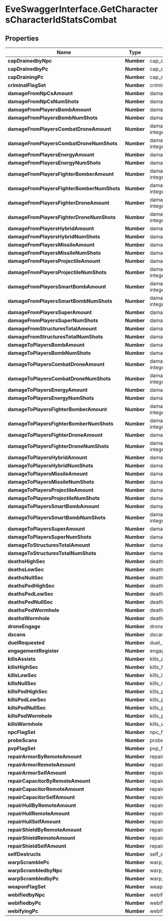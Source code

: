 # EveSwaggerInterface.GetCharactersCharacterIdStatsCombat

## Properties
Name | Type | Description | Notes
------------ | ------------- | ------------- | -------------
**capDrainedbyNpc** | **Number** | cap_drainedby_npc integer | [optional] 
**capDrainedbyPc** | **Number** | cap_drainedby_pc integer | [optional] 
**capDrainingPc** | **Number** | cap_draining_pc integer | [optional] 
**criminalFlagSet** | **Number** | criminal_flag_set integer | [optional] 
**damageFromNpCsAmount** | **Number** | damage_from_np_cs_amount integer | [optional] 
**damageFromNpCsNumShots** | **Number** | damage_from_np_cs_num_shots integer | [optional] 
**damageFromPlayersBombAmount** | **Number** | damage_from_players_bomb_amount integer | [optional] 
**damageFromPlayersBombNumShots** | **Number** | damage_from_players_bomb_num_shots integer | [optional] 
**damageFromPlayersCombatDroneAmount** | **Number** | damage_from_players_combat_drone_amount integer | [optional] 
**damageFromPlayersCombatDroneNumShots** | **Number** | damage_from_players_combat_drone_num_shots integer | [optional] 
**damageFromPlayersEnergyAmount** | **Number** | damage_from_players_energy_amount integer | [optional] 
**damageFromPlayersEnergyNumShots** | **Number** | damage_from_players_energy_num_shots integer | [optional] 
**damageFromPlayersFighterBomberAmount** | **Number** | damage_from_players_fighter_bomber_amount integer | [optional] 
**damageFromPlayersFighterBomberNumShots** | **Number** | damage_from_players_fighter_bomber_num_shots integer | [optional] 
**damageFromPlayersFighterDroneAmount** | **Number** | damage_from_players_fighter_drone_amount integer | [optional] 
**damageFromPlayersFighterDroneNumShots** | **Number** | damage_from_players_fighter_drone_num_shots integer | [optional] 
**damageFromPlayersHybridAmount** | **Number** | damage_from_players_hybrid_amount integer | [optional] 
**damageFromPlayersHybridNumShots** | **Number** | damage_from_players_hybrid_num_shots integer | [optional] 
**damageFromPlayersMissileAmount** | **Number** | damage_from_players_missile_amount integer | [optional] 
**damageFromPlayersMissileNumShots** | **Number** | damage_from_players_missile_num_shots integer | [optional] 
**damageFromPlayersProjectileAmount** | **Number** | damage_from_players_projectile_amount integer | [optional] 
**damageFromPlayersProjectileNumShots** | **Number** | damage_from_players_projectile_num_shots integer | [optional] 
**damageFromPlayersSmartBombAmount** | **Number** | damage_from_players_smart_bomb_amount integer | [optional] 
**damageFromPlayersSmartBombNumShots** | **Number** | damage_from_players_smart_bomb_num_shots integer | [optional] 
**damageFromPlayersSuperAmount** | **Number** | damage_from_players_super_amount integer | [optional] 
**damageFromPlayersSuperNumShots** | **Number** | damage_from_players_super_num_shots integer | [optional] 
**damageFromStructuresTotalAmount** | **Number** | damage_from_structures_total_amount integer | [optional] 
**damageFromStructuresTotalNumShots** | **Number** | damage_from_structures_total_num_shots integer | [optional] 
**damageToPlayersBombAmount** | **Number** | damage_to_players_bomb_amount integer | [optional] 
**damageToPlayersBombNumShots** | **Number** | damage_to_players_bomb_num_shots integer | [optional] 
**damageToPlayersCombatDroneAmount** | **Number** | damage_to_players_combat_drone_amount integer | [optional] 
**damageToPlayersCombatDroneNumShots** | **Number** | damage_to_players_combat_drone_num_shots integer | [optional] 
**damageToPlayersEnergyAmount** | **Number** | damage_to_players_energy_amount integer | [optional] 
**damageToPlayersEnergyNumShots** | **Number** | damage_to_players_energy_num_shots integer | [optional] 
**damageToPlayersFighterBomberAmount** | **Number** | damage_to_players_fighter_bomber_amount integer | [optional] 
**damageToPlayersFighterBomberNumShots** | **Number** | damage_to_players_fighter_bomber_num_shots integer | [optional] 
**damageToPlayersFighterDroneAmount** | **Number** | damage_to_players_fighter_drone_amount integer | [optional] 
**damageToPlayersFighterDroneNumShots** | **Number** | damage_to_players_fighter_drone_num_shots integer | [optional] 
**damageToPlayersHybridAmount** | **Number** | damage_to_players_hybrid_amount integer | [optional] 
**damageToPlayersHybridNumShots** | **Number** | damage_to_players_hybrid_num_shots integer | [optional] 
**damageToPlayersMissileAmount** | **Number** | damage_to_players_missile_amount integer | [optional] 
**damageToPlayersMissileNumShots** | **Number** | damage_to_players_missile_num_shots integer | [optional] 
**damageToPlayersProjectileAmount** | **Number** | damage_to_players_projectile_amount integer | [optional] 
**damageToPlayersProjectileNumShots** | **Number** | damage_to_players_projectile_num_shots integer | [optional] 
**damageToPlayersSmartBombAmount** | **Number** | damage_to_players_smart_bomb_amount integer | [optional] 
**damageToPlayersSmartBombNumShots** | **Number** | damage_to_players_smart_bomb_num_shots integer | [optional] 
**damageToPlayersSuperAmount** | **Number** | damage_to_players_super_amount integer | [optional] 
**damageToPlayersSuperNumShots** | **Number** | damage_to_players_super_num_shots integer | [optional] 
**damageToStructuresTotalAmount** | **Number** | damage_to_structures_total_amount integer | [optional] 
**damageToStructuresTotalNumShots** | **Number** | damage_to_structures_total_num_shots integer | [optional] 
**deathsHighSec** | **Number** | deaths_high_sec integer | [optional] 
**deathsLowSec** | **Number** | deaths_low_sec integer | [optional] 
**deathsNullSec** | **Number** | deaths_null_sec integer | [optional] 
**deathsPodHighSec** | **Number** | deaths_pod_high_sec integer | [optional] 
**deathsPodLowSec** | **Number** | deaths_pod_low_sec integer | [optional] 
**deathsPodNullSec** | **Number** | deaths_pod_null_sec integer | [optional] 
**deathsPodWormhole** | **Number** | deaths_pod_wormhole integer | [optional] 
**deathsWormhole** | **Number** | deaths_wormhole integer | [optional] 
**droneEngage** | **Number** | drone_engage integer | [optional] 
**dscans** | **Number** | dscans integer | [optional] 
**duelRequested** | **Number** | duel_requested integer | [optional] 
**engagementRegister** | **Number** | engagement_register integer | [optional] 
**killsAssists** | **Number** | kills_assists integer | [optional] 
**killsHighSec** | **Number** | kills_high_sec integer | [optional] 
**killsLowSec** | **Number** | kills_low_sec integer | [optional] 
**killsNullSec** | **Number** | kills_null_sec integer | [optional] 
**killsPodHighSec** | **Number** | kills_pod_high_sec integer | [optional] 
**killsPodLowSec** | **Number** | kills_pod_low_sec integer | [optional] 
**killsPodNullSec** | **Number** | kills_pod_null_sec integer | [optional] 
**killsPodWormhole** | **Number** | kills_pod_wormhole integer | [optional] 
**killsWormhole** | **Number** | kills_wormhole integer | [optional] 
**npcFlagSet** | **Number** | npc_flag_set integer | [optional] 
**probeScans** | **Number** | probe_scans integer | [optional] 
**pvpFlagSet** | **Number** | pvp_flag_set integer | [optional] 
**repairArmorByRemoteAmount** | **Number** | repair_armor_by_remote_amount integer | [optional] 
**repairArmorRemoteAmount** | **Number** | repair_armor_remote_amount integer | [optional] 
**repairArmorSelfAmount** | **Number** | repair_armor_self_amount integer | [optional] 
**repairCapacitorByRemoteAmount** | **Number** | repair_capacitor_by_remote_amount integer | [optional] 
**repairCapacitorRemoteAmount** | **Number** | repair_capacitor_remote_amount integer | [optional] 
**repairCapacitorSelfAmount** | **Number** | repair_capacitor_self_amount integer | [optional] 
**repairHullByRemoteAmount** | **Number** | repair_hull_by_remote_amount integer | [optional] 
**repairHullRemoteAmount** | **Number** | repair_hull_remote_amount integer | [optional] 
**repairHullSelfAmount** | **Number** | repair_hull_self_amount integer | [optional] 
**repairShieldByRemoteAmount** | **Number** | repair_shield_by_remote_amount integer | [optional] 
**repairShieldRemoteAmount** | **Number** | repair_shield_remote_amount integer | [optional] 
**repairShieldSelfAmount** | **Number** | repair_shield_self_amount integer | [optional] 
**selfDestructs** | **Number** | self_destructs integer | [optional] 
**warpScramblePc** | **Number** | warp_scramble_pc integer | [optional] 
**warpScrambledbyNpc** | **Number** | warp_scrambledby_npc integer | [optional] 
**warpScrambledbyPc** | **Number** | warp_scrambledby_pc integer | [optional] 
**weaponFlagSet** | **Number** | weapon_flag_set integer | [optional] 
**webifiedbyNpc** | **Number** | webifiedby_npc integer | [optional] 
**webifiedbyPc** | **Number** | webifiedby_pc integer | [optional] 
**webifyingPc** | **Number** | webifying_pc integer | [optional] 


